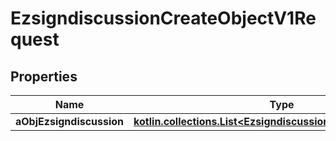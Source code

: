
# EzsigndiscussionCreateObjectV1Request

## Properties
| Name | Type | Description | Notes |
| ------------ | ------------- | ------------- | ------------- |
| **aObjEzsigndiscussion** | [**kotlin.collections.List&lt;EzsigndiscussionRequestCompound&gt;**](EzsigndiscussionRequestCompound.md) |  |  |



